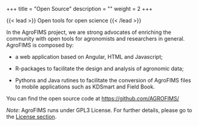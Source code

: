 +++
title = "Open Source"
description = ""
weight = 2
+++

{{< lead >}}
Open tools for open science
{{< /lead >}}


In the AgroFIMS project, we are strong advocates of enriching the community with open tools for agronomists and researchers in general. AgroFIMS is composed by:

- a web application based on Angular, HTML and Javascript;

- R-packages to facilitate the design and analysis of agronomic data;

- Pythons and Java rutines to facilitate the conversion of AgroFIMS files to mobile applications such as KDSmart and Field Book.

You can find the open source code at https://github.com/AGROFIMS/


*Note*: AgroFIMS runs under GPL3 License. For further details, please go 
to the [License section](https://agrofims.github.io/helpdocs/sourcecode/license/).


<!-- ### Page ordering

By default, pages are sorted on the weight assigned to them in their <code>frontmatter</code>. This is set in <code>config.toml</code>, using <code>orderSectionsby = "weight"</code>. Change this to <code>"title"</code> to sort pages alphabetically based on their title instead. Alternatively, do not assign a weight to any pages and it will also sort them alphabetically on their title.


### Table of contents

By default, a table of contents (ToC) is generated for each page in the right side menu. This can be disabled using:

{{< code >}}
toc = false
{{< /code >}}

in the <code>config.toml</code> or the <code>frontmatter</code> (a page's markdown file) for a page-wide or page-specific disabling of the ToC respectively.

### Google Analytics

Enable Google Analytics by adding your GA tracking ID to the <code>config.toml</code> file, at:
{{< code >}}
googleAnalytics = "XX-XXXXXXXXX-X"
{{< /code >}}
Where <code>XX-XXXXXXXXX-X</code> is your tracking ID.


### Read more navigation

In <code>config.toml</code> or a page's <code>frontmatter</code>, set <code>disableReadmoreNav = true</code> to disable the prev/next buttons at the buttom of every page.


### Search

Disable search by setting <code>disableSearch = true</code> in <code>config.toml</code>.  -->